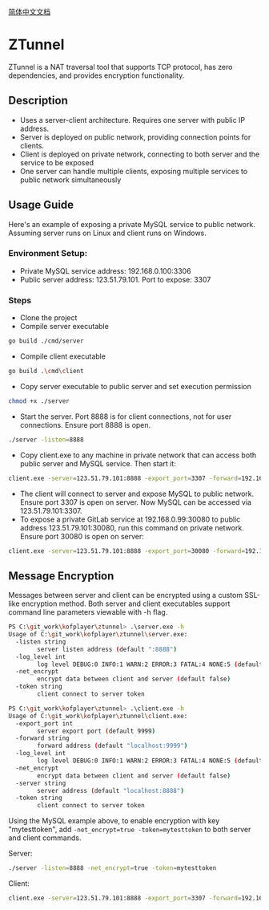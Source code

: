 [简体中文文档](ReadmeCh.md)

# ZTunnel

ZTunnel is a NAT traversal tool that supports TCP protocol, has zero dependencies, and provides encryption functionality.

## Description

- Uses a server-client architecture. Requires one server with public IP address.
- Server is deployed on public network, providing connection points for clients.
- Client is deployed on private network, connecting to both server and the service to be exposed
- One server can handle multiple clients, exposing multiple services to public network simultaneously

## Usage Guide

Here's an example of exposing a private MySQL service to public network. Assuming server runs on Linux and client runs on Windows.

### Environment Setup:
- Private MySQL service address: 192.168.0.100:3306
- Public server address: 123.51.79.101. Port to expose: 3307

### Steps
- Clone the project
- Compile server executable
```sh
go build ./cmd/server
```
- Compile client executable
```sh
go build .\cmd\client
```
- Copy server executable to public server and set execution permission
```sh
chmod +x ./server
```
- Start the server. Port 8888 is for client connections, not for user connections. Ensure port 8888 is open.
```sh
./server -listen=8888
```
- Copy client.exe to any machine in private network that can access both public server and MySQL service. Then start it:
```sh
client.exe -server=123.51.79.101:8888 -export_port=3307 -forward=192.168.0.100:3306
```
- The client will connect to server and expose MySQL to public network. Ensure port 3307 is open on server. Now MySQL can be accessed via 123.51.79.101:3307.
- To expose a private GitLab service at 192.168.0.99:30080 to public address 123.51.79.101:30080, run this command on private network. Ensure port 30080 is open on server:
```sh
client.exe -server=123.51.79.101:8888 -export_port=30080 -forward=192.168.0.99:30080
```

## Message Encryption
Messages between server and client can be encrypted using a custom SSL-like encryption method. Both server and client executables support command line parameters viewable with -h flag.

```sh
PS C:\git_work\kofplayer\ztunnel> .\server.exe -h
Usage of C:\git_work\kofplayer\ztunnel\server.exe:
  -listen string
        server listen address (default ":8888")
  -log_level int
        log level DEBUG:0 INFO:1 WARN:2 ERROR:3 FATAL:4 NONE:5 (default 0)
  -net_encrypt
        encrypt data between client and server (default false)
  -token string
        client connect to server token
```

```sh
PS C:\git_work\kofplayer\ztunnel> .\client.exe -h
Usage of C:\git_work\kofplayer\ztunnel\client.exe:
  -export_port int
        server export port (default 9999)
  -forward string
        forward address (default "localhost:9999")
  -log_level int
        log level DEBUG:0 INFO:1 WARN:2 ERROR:3 FATAL:4 NONE:5 (default 0)
  -net_encrypt
        encrypt data between client and server (default false)
  -server string
        server address (default "localhost:8888")
  -token string
        client connect to server token
```

Using the MySQL example above, to enable encryption with key "mytesttoken", add `-net_encrypt=true -token=mytesttoken` to both server and client commands.

Server:
```sh
./server -listen=8888 -net_encrypt=true -token=mytesttoken
```

Client:
```sh
client.exe -server=123.51.79.101:8888 -export_port=3307 -forward=192.168.0.100:3306 -net_encrypt=true -token